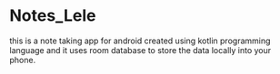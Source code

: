 # Notes_Lele
this is a note taking app for android created using kotlin programming language and it uses room database to store the data locally into your phone.

